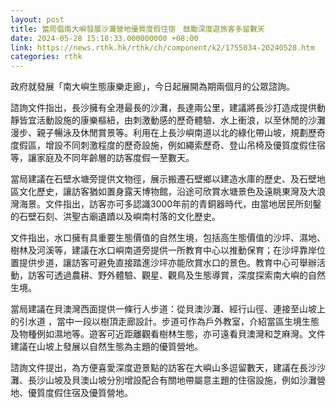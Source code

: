 ```yaml
---
layout: post
title: 當局倡南大嶼發展沙灘營地優質度假住宿　鼓勵深度遊旅客多留數天
date: 2024-05-28 15:18:33.000000000 +08:00
link: https://news.rthk.hk/rthk/ch/component/k2/1755034-20240528.htm
categories: rthk
---
```


政府就發展「南大嶼生態康樂走廊」，今日起展開為期兩個月的公眾諮詢。

諮詢文件指出，長沙擁有全港最長的沙灘，長達兩公里，建議將長沙打造成提供動靜皆宜活動設施的康樂樞紐，由刺激動感的歷奇體驗、水上衝浪，以至休閒的沙灘漫步、親子暢泳及休閒賞景等。利用在上長沙嶼南道以北的綠化帶山坡，規劃歷奇度假區，增設不同刺激程度的歷奇設施，例如繩索歷奇、登山吊椅及優質度假住宿等，讓家庭及不同年齡層的訪客度假一至數天。

當局建議在石壁水塘旁提供文物徑，展示搬遷石壁鄉以建造水庫的歷史、及石壁地區文化歷史，讓訪客猶如置身露天博物館，沿途可欣賞水塘景色及遠眺東灣及大浪灣海景。文件指出，訪客亦可多認識3000年前的青銅器時代，由當地居民所刻鑿的石壁石刻、洪聖古廟遺蹟以及嶼南村落的文化歷史。

文件指出，水口擁有具重要生態價值的自然生境，包括高生態價值的沙坪、濕地、樹林及河溪等，建議在水口嶼南道旁提供一所教育中心以推動保育；在沙坪靠岸位置提供步道，讓訪客可避免直接踏進沙坪亦能欣賞水口的景色。教育中心可舉辦活動，訪客可透過農耕、野外體驗、觀星、觀鳥及生態導賞，深度探索南大嶼的自然生境。

當局建議在貝澳灣西面提供一條行人步道：從貝澳沙灘、經行山徑、連接至山坡上的引水道 ，當中一段以樹頂走廊設計。步道可作為戶外教室，介紹當區生境生態及物種例如濕地等。遊客可近距離觀看樹林生態，亦可遠看貝澳灣和芝麻灣。文件建議在山坡上發展以自然生態為主題的優質營地。

諮詢文件提出，為方便喜愛深度遊景點的訪客在大嶼山多逗留數天，建議在長沙沙灘、長沙山坡及貝澳山坡分別增設配合有關地帶屬意主題的住宿設施，例如沙灘營地、優質度假住宿及優質營地。
